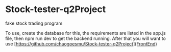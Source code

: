 # Stock-tester-q2Project
fake stock trading program

To use, create the database for this, the requirements are listed in the app.js file, then npm run dev to get the backend running.  After that you will want to use [https://github.com/chaogoesmu/Stock-tester-q2Project](FrontEnd)
